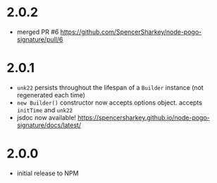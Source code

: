 # 2.0.2
* merged PR #6 https://github.com/SpencerSharkey/node-pogo-signature/pull/6

# 2.0.1
* `unk22` persists throughout the lifespan of a `Builder` instance (not regenerated each time)
* `new Builder()` constructor now accepts options object. accepts `initTime` and `unk22`
* jsdoc now available! https://spencersharkey.github.io/node-pogo-signature/docs/latest/

# 2.0.0
* initial release to NPM
